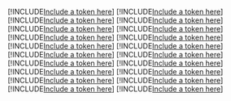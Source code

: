 [!INCLUDE[Include a token here](refs1521620641362/r1.md)]
[!INCLUDE[Include a token here](refs1521620641362/r2.md)]
[!INCLUDE[Include a token here](refs1521620641362/r3.md)]
[!INCLUDE[Include a token here](refs1521620641362/r4.md)]
[!INCLUDE[Include a token here](refs1521620641362/r5.md)]
[!INCLUDE[Include a token here](refs1521620641362/r6.md)]
[!INCLUDE[Include a token here](refs1521620641362/r7.md)]
[!INCLUDE[Include a token here](refs1521620641362/r8.md)]
[!INCLUDE[Include a token here](refs1521620641362/r9.md)]
[!INCLUDE[Include a token here](refs1521620641362/r10.md)]
[!INCLUDE[Include a token here](refs1521620641362/r11.md)]
[!INCLUDE[Include a token here](refs1521620641362/r12.md)]
[!INCLUDE[Include a token here](refs1521620641362/r13.md)]
[!INCLUDE[Include a token here](refs1521620641362/r14.md)]
[!INCLUDE[Include a token here](refs1521620641362/r15.md)]
[!INCLUDE[Include a token here](refs1521620641362/r16.md)]
[!INCLUDE[Include a token here](refs1521620641362/r17.md)]
[!INCLUDE[Include a token here](refs1521620641362/r18.md)]
[!INCLUDE[Include a token here](refs1521620641362/r19.md)]
[!INCLUDE[Include a token here](refs1521620641362/r20.md)]
